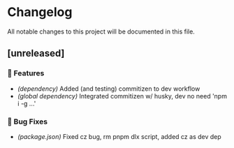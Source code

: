 # Changelog

All notable changes to this project will be documented in this file.

## [unreleased]

### 🚀 Features

- *(dependency)* Added (and testing) commitizen to dev workflow
- *(global dependency)* Integrated commitizen w/ husky, dev no need 'npm i -g ...'

### 🐛 Bug Fixes

- *(package.json)* Fixed cz bug, rm pnpm dlx script, added cz as dev dep

<!-- generated by git-cliff -->
